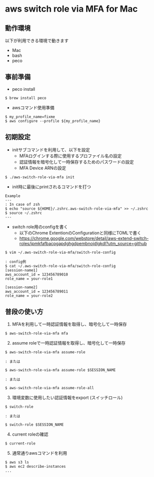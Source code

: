 # aws switch role via MFA for Mac

## 動作環境

以下が利用できる環境で動きます

- Mac
- bash
- peco

## 事前準備

- peco install

```
$ brew install peco
```

- awsコマンド使用準備

```
$ my_profile_name=fixme
$ aws configure --profile ${my_profile_name}
```

## 初期設定

- initサブコマンドを利用して、以下を設定
    - MFAログインする際に使用するプロファイル名の設定
    - 認証情報を暗号化して一時保存するためのパスワードの設定
    - MFA Device ARNの設定

```
$ ./aws-switch-role-via-mfa init
```

- init時に最後にprintされるコマンドを打つ

```
Example
---
: In case of zsh
$ echo "source ${HOME}/.zshrc.aws-switch-role-via-mfa" >> ~/.zshrc
$ source ~/.zshrc
---
```

- switch role用のconfigを書く
    - 以下のChrome ExtentionのConfigurationと同様にTOMLで書く
    - https://chrome.google.com/webstore/detail/aws-extend-switch-roles/jpmkfafbacpgapdghgdpembnojdlgkdl?utm_source=github

```
$ vim ~/.aws-switch-role-via-mfa/switch-role-config

: config例
$ cat ~/.aws-switch-role-via-mfa/switch-role-config
[session-name1]
aws_account_id = 123456789010
role_name = your-role1

[session-name2]
aws_account_id = 123456789011
role_name = your-role2
```

## 普段の使い方

1. MFAを利用して一時認証情報を取得し、暗号化して一時保存

```
$ aws-switch-role-via-mfa mfa
```

2. assume roleで一時認証情報を取得し、暗号化して一時保存

```
$ aws-switch-role-via-mfa assume-role

: または

$ aws-switch-role-via-mfa assume-role $SESSION_NAME

: または

$ aws-switch-role-via-mfa assume-role-all
```

3. 環境変数に使用したい認証情報をexport (スイッチロール)

```
$ switch-role

: または

$ switch-role $SESSION_NAME
```

4. current roleの確認

```
$ current-role
```

5. 通常通りawsコマンドを利用

```
$ aws s3 ls
$ aws ec2 describe-instances
...
```
